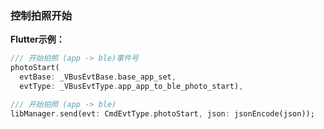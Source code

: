 ### 控制拍照开始


**Flutter示例：**

```dart
/// 开始拍照 (app -> ble)事件号
photoStart(
  evtBase: _VBusEvtBase.base_app_set,
  evtType: _VBusEvtType.app_app_to_ble_photo_start),

/// 开始拍照 (app -> ble)
libManager.send(evt: CmdEvtType.photoStart, json: jsonEncode(json));
```

